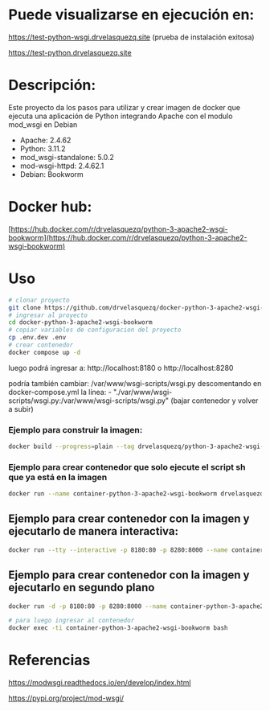 # Puede visualizarse en ejecución en: 
<a href="https://test-python-wsgi.drvelasquezq.site" target="_blank">https://test-python-wsgi.drvelasquezq.site</a>
(prueba de instalación exitosa)

<a href="https://test-python.drvelasquezq.site" target="_blank">https://test-python.drvelasquezq.site</a>

# Descripción:
Este proyecto da los pasos para utilizar y crear imagen de docker que ejecuta una aplicación de Python integrando Apache con el modulo mod_wsgi en Debian

<ul>
<li>Apache: 2.4.62</li>
<li>Python: 3.11.2</li>
<li>mod_wsgi-standalone: 5.0.2</li>
<li>mod-wsgi-httpd: 2.4.62.1</li>
<li>Debian: Bookworm</li>
</ul>

# Docker hub:
[https://hub.docker.com/r/drvelasquezq/python-3-apache2-wsgi-bookworm](https://hub.docker.com/r/drvelasquezq/python-3-apache2-wsgi-bookworm)

# Uso

```bash
# clonar proyecto
git clone https://github.com/drvelasquezq/docker-python-3-apache2-wsgi-bookworm.git
# ingresar al proyecto
cd docker-python-3-apache2-wsgi-bookworm
# copiar variables de configuracion del proyecto
cp .env.dev .env
# crear contenedor
docker compose up -d
```

luego podrá ingresar a: http://localhost:8180 o http://localhost:8280

podría también cambiar: /var/www/wsgi-scripts/wsgi.py descomentando en docker-compose.yml la línea: - "./var/www/wsgi-scripts/wsgi.py:/var/www/wsgi-scripts/wsgi.py" (bajar contenedor y volver a subir)

### Ejemplo para construir la imagen: 
```bash
docker build --progress=plain --tag drvelasquezq/python-3-apache2-wsgi-bookworm:v1.0 .
```

### Ejemplo para crear contenedor que solo ejecute el script sh que ya está en la imagen
```bash
docker run --name container-python-3-apache2-wsgi-bookworm drvelasquezq/python-3-apache2-wsgi-bookworm:v1.0
```

## Ejemplo para crear contenedor con la imagen y ejecutarlo de manera interactiva:
```bash
docker run --tty --interactive -p 8180:80 -p 8280:8000 --name container-python-3-apache2-wsgi-bookworm drvelasquezq/python-3-apache2-wsgi-bookworm:v1.0 bash
```

## Ejemplo para crear contenedor con la imagen y ejecutarlo en segundo plano
```bash
docker run -d -p 8180:80 -p 8280:8000 --name container-python-3-apache2-wsgi-bookworm drvelasquezq/python-3-apache2-wsgi-bookworm:v1.0
```
```bash
# para luego ingresar al contenedor
docker exec -ti container-python-3-apache2-wsgi-bookworm bash
```

# Referencias
<a href="https://modwsgi.readthedocs.io/en/develop/index.html">https://modwsgi.readthedocs.io/en/develop/index.html</a>

<a href="https://modwsgi.readthedocs.io/en/develop/index.html">https://pypi.org/project/mod-wsgi/</a>
